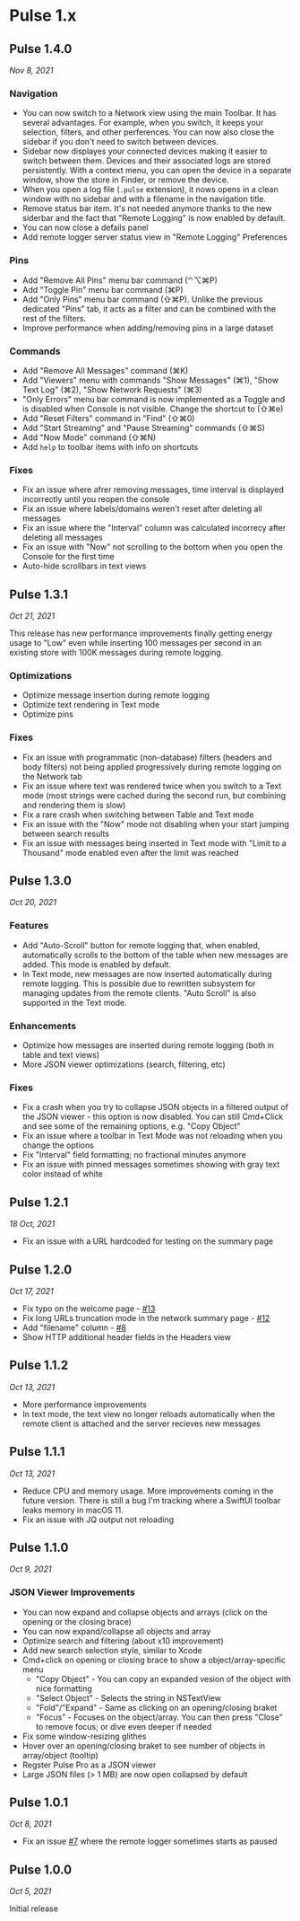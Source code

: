 # Pulse 1.x

## Pulse 1.4.0

*Nov 8, 2021*

### Navigation

- You can now switch to a Network view using the main Toolbar. It has several advantages. For example, when you switch, it keeps your selection, filters, and other perferences. You can now also close the sidebar if you don't need to switch between devices.
- Sidebar now displayes your connected devices making it easier to switch between them. Devices and their associated logs are stored persistently. With a context menu, you can open the device in a separate window, show the store in Finder, or remove the device.
- When you open a log file (`.pulse` extension), it nows opens in a clean window with no sidebar and with a filename in the navigation title.
- Remove status bar item. It's not needed anymore thanks to the new siderbar and the fact that "Remote Logging" is now enabled by default.
- You can now close a defails panel
- Add remote logger server status view in "Remote Logging" Preferences

### Pins

- Add "Remove All Pins" menu bar command (⌃⌥⌘P)
- Add "Toggle Pin" menu bar command (⌘P)
- Add "Only Pins" menu bar command (⇧⌘P). Unlike the previous dedicated "Pins" tab, it acts as a filter and can be combined with the rest of the filters.
- Improve performance when adding/removing pins in a large dataset 

### Commands

- Add "Remove All Messages" command (⌘K)
- Add "Viewers" menu with commands "Show Messages" (⌘1), "Show Text Log" (⌘2), "Show Network Requests" (⌘3)
- "Only Errors" menu bar command is now implemented as a Toggle and is disabled when Console is not visible. Change the shortcut to (⇧⌘e)
- Add "Reset Filters" command in "Find" (⇧⌘0)
- Add "Start Streaming" and "Pause Streaming" commands (⇧⌘S)
- Add "Now Mode" command (⇧⌘N)
- Add `help` to toolbar items with info on shortcuts

### Fixes

- Fix an issue where afrer removing messages, time interval is displayed incorrectly until you reopen the console
- Fix an issue where labels/domains weren't reset after deleting all messages
- Fix an issue where the "Interval" column was calculated incorrecy after deleting all messages
- Fix an issue with "Now" not scrolling to the bottom when you open the Console for the first time
- Auto-hide scrollbars in text views

## Pulse 1.3.1

*Oct 21, 2021*

This release has new performance improvements finally getting energy usage to "Low" even while inserting 100 messages per second in an existing store with 100K messages during remote logging. 

### Optimizations

- Optimize message insertion during remote logging
- Optimize text rendering in Text mode
- Optimize pins

### Fixes

- Fix an issue with programmatic (non-database) filters (headers and body filters) not being applied progressively during remote logging on the Network tab
- Fix an issue where text was rendered twice when you switch to a Text mode (most strings were cached during the second run, but combining and rendering them is slow)
- Fix a rare crash when switching between Table and Text mode
- Fix an issue with the "Now" mode not disabling when your start jumping between search results
- Fix an issue with messages being inserted in Text mode with "Limit to a Thousand" mode enabled even after the limit was reached

## Pulse 1.3.0

*Oct 20, 2021*

### Features

- Add "Auto-Scroll" button for remote logging that, when enabled, automatically scrolls to the bottom of the table when new messages are added. This mode is enabled by default.
- In Text mode, new messages are now inserted automatically during remote logging. This is possible due to rewritten subsystem for managing updates from the remote clients. "Auto Scroll" is also supported in the Text mode.

### Enhancements

- Optimize how messages are inserted during remote logging (both in table and text views)
- More JSON viewer optimizations (search, filtering, etc)

### Fixes
- Fix a crash when you try to collapse JSON objects in a filtered output of the JSON viewer - this option is now disabled. You can still Cmd+Click and see some of the remaining options, e.g. "Copy Object"
- Fix an issue where a toolbar in Text Mode was not reloading when you change the options
- Fix "Interval" field formatting; no fractional minutes anymore
- Fix an issue with pinned messages sometimes showing with gray text color instead of white

## Pulse 1.2.1

*18 Oct, 2021*

- Fix an issue with a URL hardcoded for testing on the summary page

## Pulse 1.2.0

*Oct 17, 2021*

- Fix typo on the welcome page - [#13](https://github.com/kean/PulsePro/issues/13)
- Fix long URLs truncation mode in the network summary page - [#12](https://github.com/kean/PulsePro/issues/12)
- Add "filename" column - [#8](https://github.com/kean/PulsePro/issues/8)
- Show HTTP additional header fields in the Headers view

## Pulse 1.1.2

*Oct 13, 2021*

- More performance improvements
- In text mode, the text view no longer reloads automatically when the remote client is attached and the server recieves new messages

## Pulse 1.1.1

*Oct 13, 2021*

- Reduce CPU and memory usage. More improvements coming in the future version. There is still a bug I'm tracking where a SwiftUI toolbar leaks memory in macOS 11.
- Fix an issue with JQ output not reloading

## Pulse 1.1.0

*Oct 9, 2021*

### JSON Viewer Improvements

- You can now expand and collapse objects and arrays (click on the opening or the closing brace)
- You can now expand/collapse all objects and array
- Optimize search and filtering (about x10 improvement)
- Add new search selection style, similar to Xcode
- Cmd+click on opening or closing brace to show a object/array-specific menu
	- "Copy Object" - You can copy an expanded vesion of the object with nice formatting
	- "Select Object" - Selects the string in NSTextView
	- "Fold"/"Expand" - Same as clicking on an opening/closing braket
	- "Focus" - Focuses on the object/array. You can then press "Close" to remove focus; or dive even deeper if needed
- Fix some window-resizing glithes
- Hover over an opening/closing braket to see number of objects in array/object (tooltip)
- Regster Pulse Pro as a JSON viewer
- Large JSON files (> 1 MB) are now open collapsed by default

## Pulse 1.0.1

*Oct 8, 2021*

- Fix an issue [#7](https://github.com/kean/PulsePro/issues/7) where the remote logger sometimes starts as paused

## Pulse 1.0.0

*Oct 5, 2021*

Initial release
